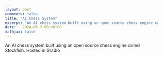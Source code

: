 ```yaml
---
layout: post
comments: false
title: "AI Chess System"
excerpt: "An AI chess system built using an open source chess engine called Stockfish. Hosted in Gradio."
date:   2024-06-3 00:00:00
mathjax: false
---
```


An AI chess system built using an open source chess engine called Stockfish. Hosted in Gradio